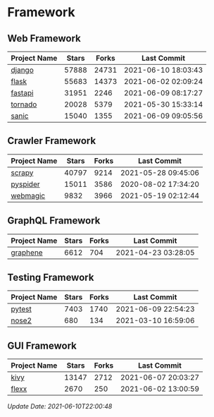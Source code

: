 # Framework

## Web Framework
| Project Name | Stars | Forks | Last Commit |
| ------------ | ----- | ----- | ----------- |
| [django](https://github.com/django/django) | 57888 | 24731 | 2021-06-10 18:03:43 |
| [flask](https://github.com/pallets/flask) | 55683 | 14373 | 2021-06-02 02:09:24 |
| [fastapi](https://github.com/tiangolo/fastapi) | 31951 | 2246 | 2021-06-09 08:17:27 |
| [tornado](https://github.com/tornadoweb/tornado) | 20028 | 5379 | 2021-05-30 15:33:14 |
| [sanic](https://github.com/sanic-org/sanic) | 15040 | 1355 | 2021-06-09 09:05:56 |

## Crawler Framework
| Project Name | Stars | Forks | Last Commit |
| ------------ | ----- | ----- | ----------- |
| [scrapy](https://github.com/scrapy/scrapy) | 40797 | 9214 | 2021-05-28 09:45:06 |
| [pyspider](https://github.com/binux/pyspider) | 15011 | 3586 | 2020-08-02 17:34:20 |
| [webmagic](https://github.com/code4craft/webmagic) | 9832 | 3966 | 2021-05-19 02:12:44 |

## GraphQL Framework
| Project Name | Stars | Forks | Last Commit |
| ------------ | ----- | ----- | ----------- |
| [graphene](https://github.com/graphql-python/graphene) | 6612 | 704 | 2021-04-23 03:28:05 |

## Testing Framework
| Project Name | Stars | Forks | Last Commit |
| ------------ | ----- | ----- | ----------- |
| [pytest](https://github.com/pytest-dev/pytest) | 7403 | 1740 | 2021-06-09 22:54:23 |
| [nose2](https://github.com/nose-devs/nose2) | 680 | 134 | 2021-03-10 16:59:06 |

## GUI Framework
| Project Name | Stars | Forks | Last Commit |
| ------------ | ----- | ----- | ----------- |
| [kivy](https://github.com/kivy/kivy) | 13147 | 2712 | 2021-06-07 20:03:27 |
| [flexx](https://github.com/flexxui/flexx) | 2670 | 250 | 2021-06-02 13:00:59 |

*Update Date: 2021-06-10T22:00:48*
